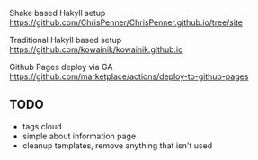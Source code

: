 Shake based Hakyll setup
https://github.com/ChrisPenner/ChrisPenner.github.io/tree/site

Traditional Hakyll based setup
https://github.com/kowainik/kowainik.github.io

Github Pages deploy via GA
https://github.com/marketplace/actions/deploy-to-github-pages


TODO
----------

 * tags cloud
 * simple about information page
 * cleanup templates, remove anything that isn't used
